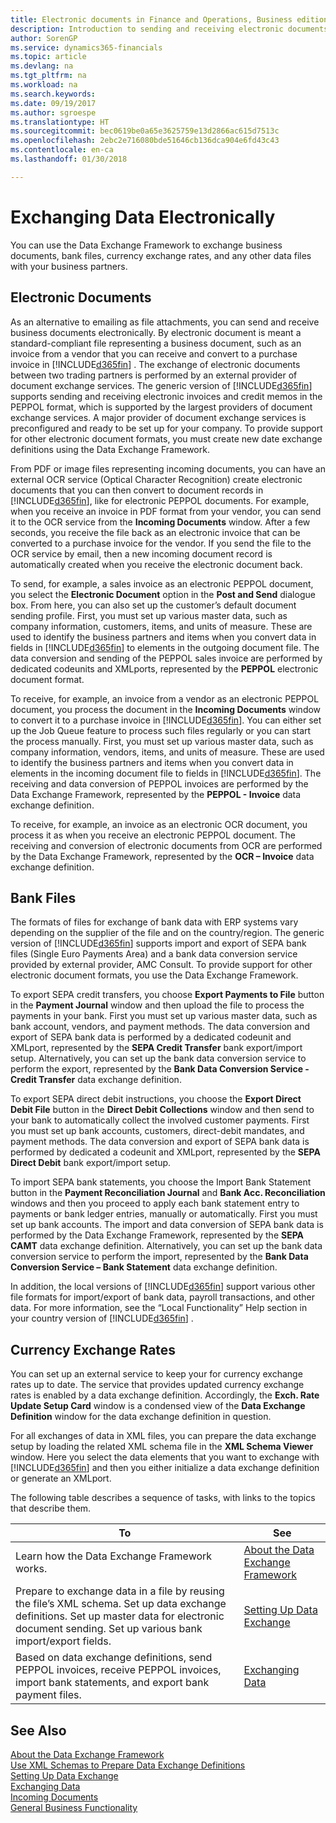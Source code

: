```yaml
---
title: Electronic documents in Finance and Operations, Business edition   | Microsoft Docs
description: Introduction to sending and receiving electronic documents in Finance and Operations, Business edition.
author: SorenGP
ms.service: dynamics365-financials
ms.topic: article
ms.devlang: na
ms.tgt_pltfrm: na
ms.workload: na
ms.search.keywords: 
ms.date: 09/19/2017
ms.author: sgroespe
ms.translationtype: HT
ms.sourcegitcommit: bec0619be0a65e3625759e13d2866ac615d7513c
ms.openlocfilehash: 2ebc2e716080bde51646cb136dca904e6fd43c43
ms.contentlocale: en-ca
ms.lasthandoff: 01/30/2018

---
```


# <a name="exchanging-data-electronically"></a>Exchanging Data Electronically
You can use the Data Exchange Framework to exchange business documents, bank files, currency exchange rates, and any other data files with your business partners.

## <a name="electronic-documents"></a>Electronic Documents
As an alternative to emailing as file attachments, you can send and receive business documents electronically. By electronic document is meant a standard-compliant file representing a business document, such as an invoice from a vendor that you can receive and convert to a purchase invoice in [!INCLUDE[d365fin](includes/d365fin_md.md)] . The exchange of electronic documents between two trading partners is performed by an external provider of document exchange services. The generic version of [!INCLUDE[d365fin](includes/d365fin_md.md)]  supports sending and receiving electronic invoices and credit memos in the PEPPOL format, which is supported by the largest providers of document exchange services. A major provider of document exchange services is preconfigured and ready to be set up for your company. To provide support for other electronic document formats, you must create new date exchange definitions using the Data Exchange Framework.  

From PDF or image files representing incoming documents, you can have an external OCR service (Optical Character Recognition) create electronic documents that you can then convert to document records in [!INCLUDE[d365fin](includes/d365fin_md.md)], like for electronic PEPPOL documents. For example, when you receive an invoice in PDF format from your vendor, you can send it to the OCR service from the **Incoming Documents** window. After a few seconds, you receive the file back as an electronic invoice that can be converted to a purchase invoice for the vendor. If you send the file to the OCR service by email, then a new incoming document record is automatically created when you receive the electronic document back.  

To send, for example, a sales invoice as an electronic PEPPOL document, you select the **Electronic Document** option in the **Post and Send** dialogue box. From here, you can also set up the customer’s default document sending profile. First, you must set up various master data, such as company information, customers, items, and units of measure. These are used to identify the business partners and items when you convert data in fields in [!INCLUDE[d365fin](includes/d365fin_md.md)]  to elements in the outgoing document file. The data conversion and sending of the PEPPOL sales invoice are performed by dedicated codeunits and XMLports, represented by the **PEPPOL** electronic document format.  

To receive, for example, an invoice from a vendor as an electronic PEPPOL document, you process the document in the **Incoming Documents** window to convert it to a purchase invoice in [!INCLUDE[d365fin](includes/d365fin_md.md)]. You can either set up the Job Queue feature to process such files regularly or you can start the process manually. First, you must set up various master data, such as company information, vendors, items, and units of measure. These are used to identify the business partners and items when you convert data in elements in the incoming document file to fields in [!INCLUDE[d365fin](includes/d365fin_md.md)]. The receiving and data conversion of PEPPOL invoices are performed by the Data Exchange Framework, represented by the **PEPPOL - Invoice** data exchange definition.  

 To receive, for example, an invoice as an electronic OCR document, you process it as when you receive an electronic PEPPOL document. The receiving and conversion of electronic documents from OCR are performed by the Data Exchange Framework, represented by the **OCR – Invoice** data exchange definition.  

## <a name="bank-files"></a>Bank Files  
 The formats of files for exchange of bank data with ERP systems vary depending on the supplier of the file and on the country/region. The generic version of [!INCLUDE[d365fin](includes/d365fin_md.md)]  supports import and export of SEPA bank files (Single Euro Payments Area) and a bank data conversion service provided by external provider, AMC Consult. To provide support for other electronic document formats, you use the Data Exchange Framework.  

To export SEPA credit transfers, you choose **Export Payments to File** button in the **Payment Journal** window and then upload the file to process the payments in your bank. First you must set up various master data, such as bank account, vendors, and payment methods. The data conversion and export of SEPA bank data is performed by a dedicated codeunit and XMLport, represented by the **SEPA Credit Transfer** bank export/import setup. Alternatively, you can set up the bank data conversion service to perform the export, represented by the **Bank Data Conversion Service - Credit Transfer** data exchange definition.  

To export SEPA direct debit instructions, you choose the **Export Direct Debit File** button in the **Direct Debit Collections** window and then send to your bank to automatically collect the involved customer payments. First you must set up bank accounts, customers, direct-debit mandates, and payment methods. The data conversion and export of SEPA bank data is performed by dedicated a codeunit and XMLport, represented by the **SEPA Direct Debit** bank export/import setup.  

To import SEPA bank statements, you choose the Import Bank Statement button in the **Payment Reconciliation Journal** and **Bank Acc. Reconciliation** windows and then you proceed to apply each bank statement entry to payments or bank ledger entries, manually or automatically. First you must set up bank accounts. The import and data conversion of SEPA bank data is performed by the Data Exchange Framework, represented by the **SEPA CAMT** data exchange definition. Alternatively, you can set up the bank data conversion service to perform the import, represented by the **Bank Data Conversion Service – Bank Statement** data exchange definition.  

 In addition, the local versions of [!INCLUDE[d365fin](includes/d365fin_md.md)] support various other file formats for import/export of bank data, payroll transactions, and other data. For more information, see the “Local Functionality” Help section in your country version of [!INCLUDE[d365fin](includes/d365fin_md.md)] .  

## <a name="currency-exchange-rates"></a>Currency Exchange Rates  
You can set up an external service to keep your for currency exchange rates up to date. The service that provides updated currency exchange rates is enabled by a data exchange definition. Accordingly, the **Exch. Rate Update Setup Card** window is a condensed view of the **Data Exchange Definition** window for the data exchange definition in question.  

For all exchanges of data in XML files, you can prepare the data exchange setup by loading the related XML schema file in the **XML Schema Viewer** window. Here you select the data elements that you want to exchange with [!INCLUDE[d365fin](includes/d365fin_md.md)]  and then you either initialize a data exchange definition or generate an XMLport.  

The following table describes a sequence of tasks, with links to the topics that describe them.  

|To|See|  
|--------|---------|  
|Learn how the Data Exchange Framework works.|[About the Data Exchange Framework](across-about-the-data-exchange-framework.md)|  
|Prepare to exchange data in a file by reusing the file’s XML schema. Set up data exchange definitions. Set up master data for electronic document sending. Set up various bank import/export fields.|[Setting Up Data Exchange](across-set-up-data-exchange.md)|  
|Based on data exchange definitions, send PEPPOL invoices, receive PEPPOL invoices, import bank statements, and export bank payment files.|[Exchanging Data](across-exchange-data.md)|  

## <a name="see-also"></a>See Also  
[About the Data Exchange Framework](across-about-the-data-exchange-framework.md)  
[Use XML Schemas to Prepare Data Exchange Definitions](across-how-to-use-xml-schemas-to-prepare-data-exchange-definitions.md)  
[Setting Up Data Exchange](across-set-up-data-exchange.md)  
[Exchanging Data](across-exchange-data.md)  
[Incoming Documents](across-income-documents.md)  
[General Business Functionality](ui-across-business-areas.md)

